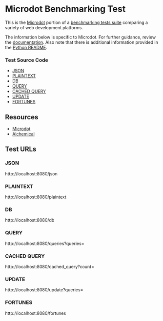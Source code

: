 # Microdot Benchmarking Test

This is the [Microdot](https://github.com/miguelgrinberg/microdot) portion of a [benchmarking tests suite](../../) comparing a variety of web development platforms.

The information below is specific to Microdot.
For further guidance, review the [documentation](https://github.com/TechEmpower/FrameworkBenchmarks/wiki).
Also note that there is additional information provided in the [Python README](../).

### Test Source Code

* [JSON](app.py#L60)
* [PLAINTEXT](app.py#L102)
* [DB](app.py#L65)
* [QUERY](app.py#L73)
* [CACHED QUERY](app.py#L112)
* [UPDATE](app.py#L89)
* [FORTUNES](app.py#L80)

## Resources

* [Microdot](https://github.com/miguelgrinberg/microdot)
* [Alchemical](https://github.com/miguelgrinberg/alchemical)

## Test URLs
### JSON

http://localhost:8080/json

### PLAINTEXT

http://localhost:8080/plaintext

### DB

http://localhost:8080/db

### QUERY

http://localhost:8080/queries?queries=

### CACHED QUERY

http://localhost:8080/cached_query?count=

### UPDATE

http://localhost:8080/update?queries=

### FORTUNES

http://localhost:8080/fortunes
